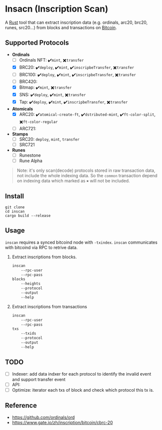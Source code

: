 # Insacn (Inscription Scan)

A [Rust](https://www.rust-lang.org/) tool that can extract inscription data (e.g. ordinals, arc20, brc20, runes, src20...) from blocks and transactions on [Bitcoin](https://bitcoin.org/).

## Supported Protocols
- **Ordinals**
    - [ ] Ordinals NFT: ✔️`mint`, ✖️`transfer`
    - [x] BRC20: ✔️`deploy`, ✔️`mint`, ✔️`inscripbeTransfer`, ✖️`transfer`
    - [ ] BRC100: ✔️`deploy`, ✔️`mint`, ✔️`inscripbeTransfer`, ✖️`transfer`
    - [ ] BRC420: 
    - [x] Bitmap: ✔️`mint`, ✖️`transfer`
    - [x] SNS: ✔️`deploy`, ✔️`mint`, ✖️`transfer`
    - [x] Tap: ✔️`deploy`, ✔️`mint`, ✔️`inscripbeTransfer`, ✖️`transfer`
- **Atomicals**
    - [x] ARC20: ✔️`atomical-create-ft`, ✔️`dstributed-mint`, ✔️`ft-color-split`, ✖️`ft-color-regular`
    - [ ] ARC721: 
- **Stamps**
    - [ ] SRC20: `deploy`, `mint`, `transfer`
    - [ ] SRC721
- **Runes**
    - [ ] Runestone
    - [ ] Rune Alpha

> Note: it's only scan(decode) protocols stored in raw transaction data, not include the whole indexing data. So the `common` transaction depend on indexing data which marked as `✖️` will not be included.

## Install
```
git clone 
cd inscan
cargo build --release
```


## Usage
`inscan` requires a synced bitcoind node with `-txindex`. `inscan` communicates with bitcoind via RPC to retrive data. 

1. Extract inscriptions from blocks.
    ``` bash
    inscan 
        --rpc-user
        --rpc-pass
    blocks
        --heights
        --protocol
        --output
        --help
    ```

2. Extract inscriptions from transactions
    ``` bash
    inscan 
        --rpc-user
        --rpc-pass
    txs
        --txids
        --protocol
        --output
        --help
    ```

## TODO
- [ ] Indexer: add data indxer for each protocol to identify the invalid event and support transfer event
- [ ] API: 
- [ ] Optimize: iterator each txs of block and check which protocol this tx is.

## Reference
- https://github.com/ordinals/ord
- https://www.gate.io/zh/inscription/bitcoin/cbrc-20